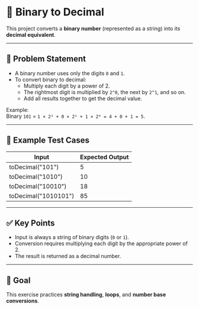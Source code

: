 # 🔢 Binary to Decimal

This project converts a **binary number** (represented as a string) into its **decimal equivalent**.  

---

## 📌 Problem Statement
- A binary number uses only the digits `0` and `1`.  
- To convert binary to decimal:  
  - Multiply each digit by a power of 2.  
  - The rightmost digit is multiplied by `2^0`, the next by `2^1`, and so on.  
  - Add all results together to get the decimal value.  

Example:  
Binary `101` = `1 × 2² + 0 × 2¹ + 1 × 2⁰ = 4 + 0 + 1 = 5`.  

---

## 🧪 Example Test Cases

| Input | Expected Output |
|-------|-----------------|
| toDecimal("101") | 5 |
| toDecimal("1010") | 10 |
| toDecimal("10010") | 18 |
| toDecimal("1010101") | 85 |

---

## ✅ Key Points
- Input is always a string of binary digits (`0` or `1`).  
- Conversion requires multiplying each digit by the appropriate power of 2.  
- The result is returned as a decimal number.  

---

## 🎯 Goal
This exercise practices **string handling**, **loops**, and **number base conversions**.
